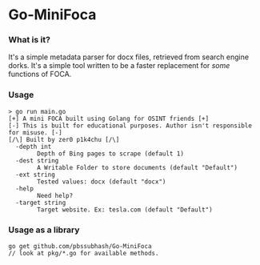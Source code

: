 # Go-MiniFoca

### What is it? 

It's a simple metadata parser for docx files, retrieved from search engine dorks. It's a simple tool written to be a faster replacement for *some* functions of FOCA.

### Usage 

```
> go run main.go
[+] A mini FOCA built using Golang for OSINT friends [+]
[-] This is built for educational purposes. Author isn't responsible for misuse. [-]
[/\] Built by zer0 p1k4chu [/\]
  -depth int
        Depth of Bing pages to scrape (default 1)
  -dest string
        A Writable Folder to store documents (default "Default")
  -ext string
        Tested values: docx (default "docx")
  -help
        Need help?
  -target string
        Target website. Ex: tesla.com (default "Default")
```

### Usage as a library 

```
go get github.com/pbssubhash/Go-MiniFoca
// look at pkg/*.go for available methods.
```
